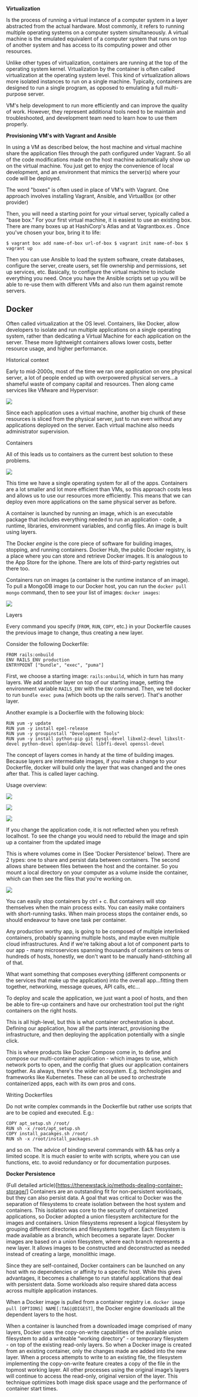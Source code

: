 **Virtualization**

Is the process of running a virtual instance of a computer system in a layer abstracted from the actual hardware.
Most commonly, it refers to running multiple operating systems on a computer system simultaneously.
A virtual machine is the emulated equivalent of a computer system that runs on top of another system
and has access to its computing power and other resources.

Unlike other types of virtualization, containers are running at the top of the operating system kernel.
Vrtualization by the container is often called virtualization at the operating system level.
This kind of virtualization allows more isolated instances to run on a single machine.
Typically, containers are designed to run a single program, as opposed to emulating a full multi-purpose server.

VM's help development to run more efficiently and can improve the quality of work.
However, they represent additional tools need to be maintain and troubleshooted,
and development team need to learn how to use them properly.

**Provisioning VM's with Vagrant and Ansible**

In using a VM as described below, the host machine and virtual machine share the application files through the path configured under Vagrant.
So  all of the code modifications made on the host machine automatically show up on the virtual machine.
You just get to enjoy the convenience of local development, and an environment that mimics the server(s) where your code will be deployed.

The word "boxes" is often used in place of VM's with Vagrant. One approach involves
installing Vagrant, Ansible, and VirtualBox (or other provider)

Then, you will need a starting point for your virtual server, typically called a "base box."
For your first virtual machine, it is easiest to use an existing box.
There are many boxes up at HashiCorp's Atlas and at Vagrantbox.es .
Once you've chosen your box, bring it to life:

    $ vagrant box add name-of-box url-of-box $ vagrant init name-of-box $ vagrant up

Then you can use Ansible to load the system software, create databases, configure the server,
create users, set file ownership and permissions, set up services, etc.
Basically, to configure the virtual machine to include everything you need.
Once you have the Ansible scripts set up you will be able to re-use them with different
VMs and also run them against remote servers.

Docker
------
Often called virtualization at the OS level. Containers, like Docker, allow developers to isolate and run multiple applications on a
single operating system, rather than dedicating a Virtual Machine for each application on the server.
These more lightweight containers allows lower costs, better resource usage, and higher performance.

Historical context

Early to mid-2000s, most of the time we ran one application on one physical server,
a lot of people ended up with overpowered physical servers...a shameful waste of company capital and resources.
Then along came services like VMware and Hypervisor:

![](../images/vmware.png)

Since each application uses a virtual machine, another big chunk of these resources is sliced from the physical server,
just to run even without any applications deployed on the server. Each virtual machine also needs administrator supervision.

Containers

All of this leads us to containers as the current best solution to these problems.

![](../images/container.png)

This time we have a single operating system for all of the apps. Containers are a lot smaller and lot more efficient than VMs,
so this approach costs less and allows us to use our resources more efficiently. This means that we can deploy even more applications on the
same physical server as before.

A container is launched by running an image, which is an executable package that includes everything needed to run an application - code,
a runtime, libraries, environment variables, and config files. An image is built using layers.

The Docker *engine* is the core piece of software for building images, stopping, and running containers.
Docker Hub, the public Docker registry, is a place where you can store and retrieve Docker images. It is analogous to the App Store for the iphone.
There are lots of third-party registries out there too.

Containers run on images (a container is the runtime instance of an image). To pull a MongoDB image to our Docker host, you can run the `docker pull mongo`
command, then to see your list of images: `docker images`:

![](../images/docker.png)

Layers

Every command you specify (`FROM`, `RUN`, `COPY`, etc.) in your Dockerfile causes the previous image to change, thus creating a new layer.

Consider the following Dockerfile:

    FROM rails:onbuild
    ENV RAILS_ENV production
    ENTRYPOINT ["bundle", "exec", "puma"]

First, we choose a starting image: `rails:onbuild`, which in turn has many layers. We add another layer on top of our starting image, setting the environment
variable `RAILS_ENV` with the `ENV` command. Then, we tell docker to run `bundle exec puma` (which boots up the rails server). That's another layer.

Another example is a Dockerfile with the following block:

    RUN yum -y update
    RUN yum -y install epel-release
    RUN yum -y groupinstall "Development Tools"
    RUN yum -y install python-pip git mysql-devel libxml2-devel libxslt-devel python-devel openldap-devel libffi-devel openssl-devel

The concept of layers comes in handy at the time of building images. Because layers are intermediate images,
if you make a change to your Dockerfile, docker will build only the layer that was changed and the ones after that. This is called layer caching.

Usage overview:

![](../images/docker2.png)

![](../images/docker1.png)

![](../images/docker3.png)

If you change the application code, it is not reflected when you refresh localhost. To see the change you would need to rebuild the image and spin up
a container from the updated image

This is where volumes come in (See 'Docker Persistence' below). There are 2 types: one to share and persist data between containers. The second allows share
between files between the host and the container. So you mount a local directory on your computer as a volume inside the container, which can then see the files that you're working on.

![](../images/docker4.png)

You can easily stop containers by ctrl + c. But containers will stop themselves when the main process exits.
You can easily make containers with short-running tasks. When main process
stops the container ends, so should endeavour to have one task per container.

Any production worthy app, is going to be composed of multiple interlinked containers, probably spanning multiple hosts, and maybe even multiple cloud
infrastructures. And if we're talking about a lot of component parts to our app - many microservices spanning thousands of containers on tens or hundreds
of hosts, honestly, we don't want to be manually hand-stitching all of that.

What want something that composes everything (different components or the services that make up the application) into the overall
app...fitting them together, networking, message queues, API calls, etc...

To deploy and scale the application, we just want a pool of hosts, and then be able to fire-up containers and have our orchestration tool
put the right containers on the right hosts.

This is all high-level, but this is what container orchestration is about. Defining our application, how all the parts interact,
provisioning the infrastructure, and then deploying the application potentially with a single click.

This is where products like Docker Compose come in, to define and compose our multi-container application - which images to use,
which network ports to open, and the config that glues our application containers together.
As always, there's the wider ecosystem. E.g. technologies and frameworks like Kubernetes.
These can all be used to orchestrate containerized apps, each with its own pros and cons.

Writing Dockerfiles

Do not write complex commands in the Dockerfile but rather use scripts that are to be copied and executed. E.g.:

    COPY apt_setup.sh /root/
    RUN sh -x /root/apt_setup.sh
    COPY install_pacakges.sh /root/
    RUN sh -x /root/install_packages.sh

and so on. The advice of binding several commands with && has only a limited scope.
It is much easier to write with scripts, where you can use functions, etc. to avoid redundancy or for documentation purposes.

**Docker Persistence**

(Full detailed article)[https://thenewstack.io/methods-dealing-container-storage/]
Containers are an outstanding fit for non-persistent workloads, but they can also persist data.
A goal that was critical to Docker was the separation of filesystems to create isolation between the host system and containers.
This isolation was core to the security of containerized applications, so Docker adopted a union filesystem architecture for the images and containers.
Union filesystems represent a logical filesystem by grouping different directories and filesystems together.
Each filesystem is made available as a branch, which becomes a separate layer.
Docker images are based on a union filesystem, where each branch represents a new layer.
It allows images to be constructed and deconstructed as needed instead of creating a large, monolithic image.

Since they are self-contained, Docker containers can be launched on any host with no dependencies or affinity to a specific host.
While this gives advantages, it becomes a challenge to run stateful applications that deal with persistent data.
Some workloads also require shared data access across multiple application instances.

When a Docker image is pulled from a container registry i.e. `docker image pull [OPTIONS] NAME[:TAG|@DIGEST]`,
the Docker engine downloads all the dependent layers to the host.

When a container is launched from a downloaded image comprised of many layers,
Docker uses the copy-on-write capabilities of the available union filesystem to add a writeable
“working directory” - or temporary filesystem - on top of the existing read-only layers.
So when a Docker image is created from an existing container, only the changes made are added into the new layer.
When a process attempts to write to an existing file, the filesystem implementing the copy-on-write feature creates a
copy of the file in the topmost working layer. All other processes using the original image’s layers will continue to
access the read-only, original version of the layer. This technique optimizes both image disk space usage and the performance of container start times.







